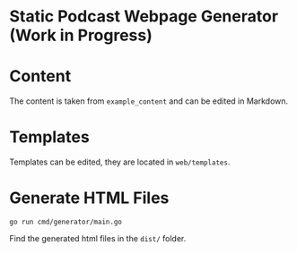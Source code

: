 Static Podcast Webpage Generator (Work in Progress)
===

# Content

The content is taken from `example_content` and can be edited in Markdown.

# Templates

Templates can be edited, they are located in `web/templates`.

# Generate HTML Files

```
go run cmd/generator/main.go
```

Find the generated html files in the `dist/` folder.